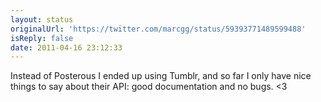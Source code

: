 ```yaml
---
layout: status
originalUrl: 'https://twitter.com/marcgg/status/59393771489599488'
isReply: false
date: 2011-04-16 23:12:33
---
```


Instead of Posterous I ended up using Tumblr, and so far I only have nice things to say about their API: good documentation and no bugs. &lt;3
